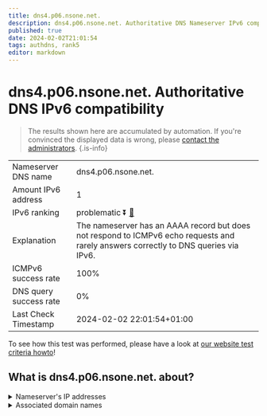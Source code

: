 ```yaml
---
title: dns4.p06.nsone.net.
description: dns4.p06.nsone.net. Authoritative DNS Nameserver IPv6 compatibility
published: true
date: 2024-02-02T21:01:54
tags: authdns, rank5
editor: markdown
---
```


# dns4.p06.nsone.net. Authoritative DNS IPv6 compatibility

> The results shown here are accumulated by automation. If you're convinced the displayed data is wrong, please [contact the administrators](/howto/chat). 
{.is-info}




|   |   |
| - | - |
| Nameserver DNS name | dns4.p06.nsone.net.
| Amount IPv6 address | 1
| IPv6 ranking | problematic :arrow_double_down: [🔗](/howto/ranking) |
| Explanation | The nameserver has an AAAA record but does not respond to ICMPv6 echo requests and rarely answers correctly to DNS queries via IPv6. |
| ICMPv6 success rate | 100%|
| DNS query success rate | 0% |
| Last Check Timestamp | 2024-02-02 22:01:54+01:00 |

To see how this test was performed, please have a look at [our website test criteria howto](/howto/testcriteria/authdns)!


## What is dns4.p06.nsone.net. about?




<details>
<summary>Nameserver's IP addresses</summary>

2a00:edc0:6259:7:6::4

</details>



<details>
<summary>Associated domain names</summary>

www.ebay.com

www.nytimes.com

</details>
